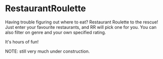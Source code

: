 RestaurantRoulette
==================

Having trouble figuring out where to eat?  Restaurant Roulette to the rescue!  Just enter your favourite restaurants, and RR will pick one for you.  You can also filter on genre and your own specified rating.

It's hours of fun!

NOTE: still very much under construction.